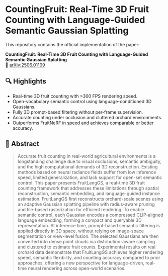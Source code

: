 # CountingFruit: Real-Time 3D Fruit Counting with Language-Guided Semantic Gaussian Splatting

This repository contains the official implementation of the paper:

**CountingFruit: Real-Time 3D Fruit Counting with Language-Guided Semantic Gaussian Splatting**  
📄 [arXiv:2506.01109](https://arxiv.org/abs/2506.01109)

## 🔍 Highlights

- Real-time 3D fruit counting with >300 FPS rendering speed.  
- Open-vocabulary semantic control using language-conditioned 3D Gaussians.  
- Fully 3D prompt-based filtering without per-frame supervision.  
- Accurate counting under occlusion and cluttered orchard environments.  
- Outperforms FruitNeRF in speed and achieves comparable or better accuracy.

## 🧾 Abstract

> Accurate fruit counting in real-world agricultural environments is a longstanding challenge due to visual occlusions, semantic ambiguity, and the high computational demands of 3D reconstruction. Existing methods based on neural radiance fields suffer from low inference speed, limited generalization, and lack support for open-set semantic control. This paper presents FruitLangGS, a real-time 3D fruit counting framework that addresses these limitations through spatial reconstruction, semantic embedding, and language-guided instance estimation. FruitLangGS first reconstructs orchard-scale scenes using an adaptive Gaussian splatting pipeline with radius-aware pruning and tile-based rasterization for efficient rendering. To enable semantic control, each Gaussian encodes a compressed CLIP-aligned language embedding, forming a compact and queryable 3D representation. At inference time, prompt-based semantic filtering is applied directly in 3D space, without relying on image-space segmentation or view-level fusion. The selected Gaussians are then converted into dense point clouds via distribution-aware sampling and clustered to estimate fruit counts. Experimental results on real orchard data demonstrate that FruitLangGS achieves higher rendering speed, semantic flexibility, and counting accuracy compared to prior approaches, offering a new perspective for language-driven, real-time neural rendering across open-world scenarios.

